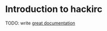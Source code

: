 # Introduction to hackirc

TODO: write [great documentation](http://jacobian.org/writing/great-documentation/what-to-write/)
